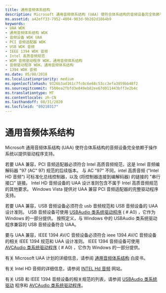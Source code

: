 ```yaml
---
title: 通用音频体系结构
description: Microsoft 通用音频体系结构 (UAA) 使符合体系结构的音频设备完全依赖于操作系统以提供驱动程序支持。
ms.assetid: a42eff33-7952-4004-903d-9b202d1864b9
keywords:
- UAA WDK
- 通用音频体系结构 WDK
- 音频设备 WDK UAA
- PCI 音频适配器 WDK
- USB WDK 音频
- IEEE 1394 WDK 音频
- Intel 高质音频规范
- WDM 音频驱动程序 WDK，通用音频体系结构
- 音频驱动程序 WDK，通用音频体系结构
- 1394 WDK 音频
ms.date: 05/08/2018
ms.localizationpriority: medium
ms.openlocfilehash: 9326b3ad161c7fc0c6e68c53cc3efa3959bb48f2
ms.sourcegitcommit: f500ea2fbfd3e849eb82ee67d011443bff3e2b4c
ms.translationtype: MT
ms.contentlocale: zh-CN
ms.lasthandoff: 08/31/2020
ms.locfileid: "89210317"
---
```

# <a name="universal-audio-architecture"></a>通用音频体系结构

Microsoft 通用音频体系结构 (UAA) 使符合体系结构的音频设备完全依赖于操作系统以提供驱动程序支持。

若要 UAA 兼容，PCI 音频适配器必须符合 Intel 高质音频规范，这是 Intel 音频编解码器 "97 (AC" 97) 规范的后续版本。 与 AC "97" 不同，intel 高质音频 ("Intel HD 音频") 可标准化总线控制器，以及 (将控制器连接到编解码器) 的链接的 "串行接口" 链接。 Intel HD 音频设备的 UAA 设计准则包含不属于 Intel 高质音频规范的其他要求。 Windows Vista 提供对 UAA 兼容 PCI 音频适配器的完整驱动程序支持。

若要 UAA 兼容，USB 音频设备必须符合 usb 音频规范和 USB 音频设备的 UAA 设计准则。 USB 音频设备可使用 [USBAudio 类系统驱动程序](kernel-mode-wdm-audio-components.md#usbaudio_class_system_driver) ( # A0) ，它作为 Windows 的一部分提供。 按照定义，与 Windows 中的 USBAudio 类系统驱动程序兼容的 USB 音频设备符合 UAA。

要与 UAA 兼容，IEEE 1394 AV/C 音频设备必须符合 ieee 1394 AV/C 音频设备的相关 IEEE 1394 规范和 UAA 设计准则。 IEEE 1394 音频设备可使用 [AVCAudio 类系统驱动程序](kernel-mode-wdm-audio-components.md#avcaudio_class_system_driver) ( # A0) ，它作为 Windows 的一部分提供。

有关 Microsoft UAA 计划的详细信息，请参阅 [通用音频体系结构](/previous-versions/windows/hardware/design/dn640534(v=vs.85)) 白皮书。

有关 Intel HD 音频的详细信息，请参阅 [INTEL Hd 音频](https://www.intel.com/content/www/us/en/standards/intel-standards-and-initiatives.html) 网站。

有关 USB 和 IEEE 1394 音频设备的相关规范的列表，请参阅 [USBAudio 类系统驱动](kernel-mode-wdm-audio-components.md#usbaudio_class_system_driver) 程序和 [AVCAudio 类系统驱动程序](kernel-mode-wdm-audio-components.md#avcaudio_class_system_driver)。